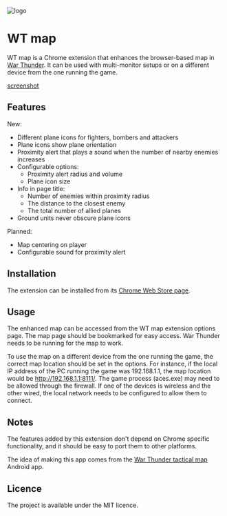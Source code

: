 ![logo](https://raw.github.com/slikts/wtmap/master/images/icon-128.png)

WT map
=======

WT map is a Chrome extension that enhances the browser-based
map in [War Thunder](http://warthunder.com/). It can be used with multi-monitor
setups or on a different device from the one running the game.

[screenshot](https://raw.github.com/slikts/wtmap/master/images/screenshot.png)

Features
--------

New:

 * Different plane icons for fighters, bombers and attackers
 * Plane icons show plane orientation
 * Proximity alert that plays a sound when the number of nearby enemies increases
 * Configurable options:
   * Proximity alert radius and volume
   * Plane icon size
 * Info in page title:
   * Number of enemies within proximity radius
   * The distance to the closest enemy
   * The total number of allied planes
 * Ground units never obscure plane icons

Planned:

 * Map centering on player
 * Configurable sound for proximity alert

Installation
------------

The extension can be installed from its [Chrome Web Store page](https://chrome.google.com/webstore/detail/gmhaddmfnmddbjgobfjfghpjlbgmeiop).

Usage
-----

The enhanced map can be accessed from the WT map extension options page. 
The map page should be bookmarked for easy access. War Thunder needs to 
be running for the map to work.

To use the map on a different device from the one running the game,
the correct map location should be set in the options. For instance,
if the local IP address of the PC running the game was 192.168.1.1,
the map location would be http://192.168.1.1:8111/. The game process (aces.exe) 
may need to be allowed through the firewall. If one of the devices is wireless
and the other wired, the local network needs to be configured 
to allow them to connect.

Notes
-----

The features added by this extension don't depend on Chrome specific
functionality, and it should be easy to port them to other platforms.

The idea of making this app comes from the
[War Thunder tactical map](https://play.google.com/store/apps/details?id=net.junkcode.warthundertacticalmap)
Android app.

Licence
-------

The project is available under the MIT licence.